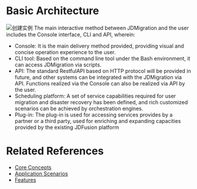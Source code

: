 # Basic Architecture
![创建实例](https://github.com/jdcloudcom/cn/blob/JDMigration/image/JDMigration/JDMigration-jcjg.png)
   The main interactive method between JDMigration and the user includes the Console interface, CLI and API, wherein:
 - Console: It is the main delivery method provided, providing visual and concise operation experience to the user.
 - CLI tool: Based on the command line tool under the Bash environment, it can access JDMigration via scripts.
 - API: The standard RestfulAPI based on HTTP protocol will be provided in future, and other systems can be integrated with the JDMigration via API. Functions realized via the Console can also be realized via API by the user.
 - Scheduling platform: A set of service capabilities required for user migration and disaster recovery has been defined, and rich customized scenarios can be achieved by orchestration engines.
 - Plug-in: The plug-in is used for accessing services provides by a partner or a third party, used for enriching and expanding capacities provided by the existing JDFusion platform

# Related References
- [Core Concepts](Core-Concepts.md)
- [Application Scenarios](Application-Scenarios.md)
- [Features](Features.md)


